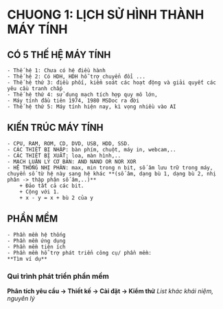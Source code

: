 # CHUONG 1: LỊCH SỬ HÌNH THÀNH MÁY TÍNH
## CÓ 5 THẾ HỆ MÁY TÍNH
    - Thế hệ 1: Chưa có hệ điều hành
    - Thế hệ 2: Có HDH, HDH hỗ trợ chuyển đổi ...
    - Thế hệ thứ 3: điều phối, kiểm soát các hoạt động và giải quyết các yêu cầu tranh chấp
    - Thế hệ thứ 4: sử dụng mạch tích hợp quy mô lớn, 
    - Máy tính đầu tiên 1974, 1980 MSDoc ra đời
    - Thế hệ thứ 5: Máy tính hiện nay, kì vọng nhiều vào AI
## KIẾN TRÚC MÁY TÍNH
    - CPU, RAM, ROM, CD, DVD, USB, HDD, SSD.
    - CÁC THIẾT BỊ NHẬP: bàn phím, chuột, máy in, webcam,..
    - CÁC THIẾT BỊ XUẤT: loa, màn hình,..
    - MẠCH LUẬN LÝ CƠ BẢN: AND NAND OR NOR XOR
    - HỆ THỐNG NHỊ PHÂN: max, min trong n bit, số âm lưu trữ trong máy, chuyển số từ hệ này sang hệ khác **(số âm, dạng bù 1, dạng bù 2, nhị phân -> thập phân số âm,..)**
        + Đảo tất cả các bit.
        + Cộng với 1.
        + x - y = x + bù 2 của y
## PHẦN MỀM
    - Phần mềm hệ thống
    - Phần mềm ứng dụng
    - Phần mềm tiện ích
    - Phần mềm hỗ trợ phát triển công cụ/ phần mềm: 
    **Tìm ví dụ**
### Qui trình phát triển phần mềm
**Phân tích yêu cầu -> Thiết kế -> Cài đặt -> Kiểm thử**
*List khác khái niệm, nguyên lý*